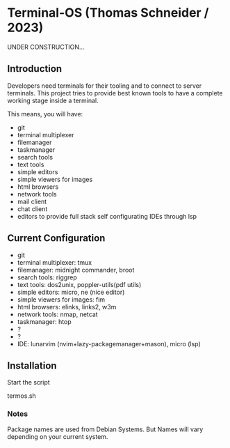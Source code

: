 # Terminal-OS (Thomas Schneider / 2023)

UNDER CONSTRUCTION...

## Introduction

Developers need terminals for their tooling and to connect to server terminals. 
This project tries to provide best known tools to have a complete working stage inside
a terminal.

This means, you will have:

* git
* terminal multiplexer
* filemanager
* taskmanager
* search tools
* text tools
* simple editors
* simple viewers for images
* html browsers
* network tools
* mail client
* chat client
* editors to provide full stack self configurating IDEs through lsp

## Current Configuration

* git
* terminal multiplexer: tmux
* filemanager: midnight commander, broot
* search tools: riggrep
* text tools: dos2unix, poppler-utils(pdf utils)
* simple editors: micro, ne (nice editor)
* simple viewers for images: fim
* html browsers: elinks, links2, w3m
* network tools: nmap, netcat
* taskmanager: htop
* ?
* ?
* IDE: lunarvim (nvim+lazy-packagemanager+mason), micro (lsp)

## Installation

Start the script

  termos.sh

### Notes

Package names are used from Debian Systems. But Names will vary depending on your current system.

